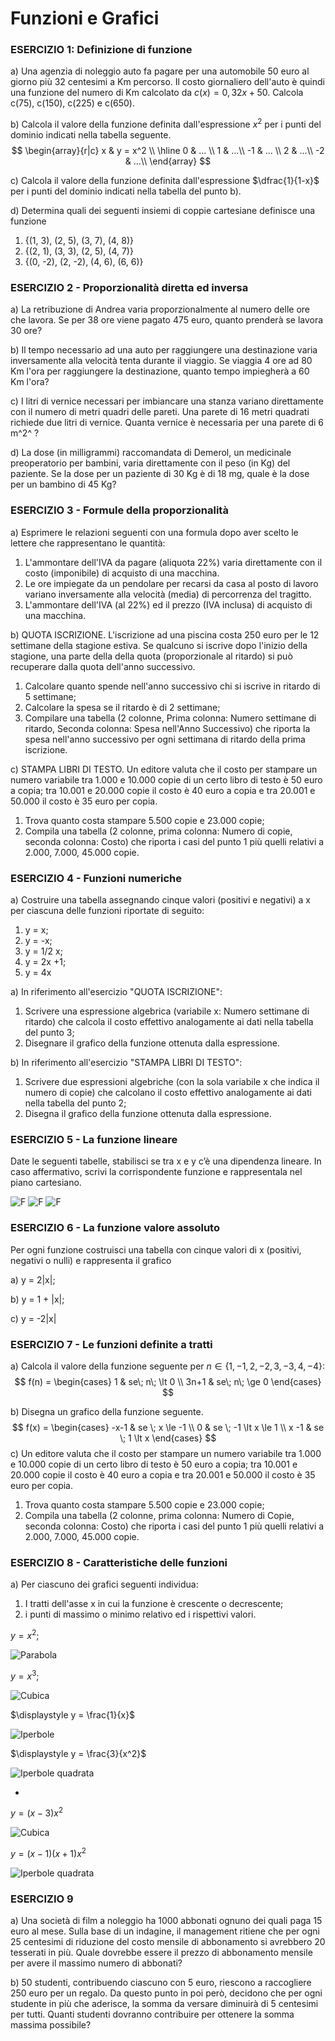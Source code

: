 # Funzioni e Grafici

### ESERCIZIO 1: Definizione di funzione

a) Una agenzia di noleggio auto fa pagare per una automobile 50 euro al giorno più 32 centesimi a Km percorso. Il costo giornaliero dell'auto è quindi una funzione del numero di Km calcolato da $c(x) = 0,32x + 50$. Calcola c(75), c(150), c(225) e c(650).

b) Calcola il valore della funzione definita dall'espressione $x^2$ per i punti del dominio indicati nella tabella seguente.
$$
\begin{array}{r|c} 
x & y = x^2 \\ 
\hline 
0 & ... \\ 
1 &  ...\\ 
-1 & ... \\  
2 &  ...\\  
-2 & ...\\  
\end{array}
$$

c) Calcola il valore della funzione definita dall'espressione $\dfrac{1}{1-x}$ per i punti del dominio indicati nella tabella del punto b).

d) Determina quali dei seguenti insiemi di coppie cartesiane definisce una funzione

1. {(1, 3), (2, 5), (3, 7), (4, 8)}
2. {(2, 1), (3, 3), (2, 5), (4, 7)}
3. {(0, -2), (2, -2), (4, 6), (6, 6)}

### ESERCIZIO 2 - Proporzionalità diretta ed inversa

a) La retribuzione di Andrea varia proporzionalmente al numero delle ore che lavora. Se per 38 ore viene pagato 475 euro, quanto prenderà se lavora 30 ore? 

b) Il tempo necessario ad una auto per raggiungere una destinazione varia inversamente alla velocità tenta durante il viaggio. Se viaggia 4 ore ad 80 Km l'ora per raggiungere la destinazione, quanto tempo impiegherà a 60 Km l'ora?

c) I litri di vernice necessari per imbiancare una stanza variano direttamente con il numero di metri quadri delle pareti. Una parete di 16 metri quadrati richiede due litri di vernice. Quanta vernice è necessaria per una parete di 6 m^2^ ?

d) La dose (in milligrammi) raccomandata di Demerol, un medicinale preoperatorio per bambini, varia direttamente con il peso (in Kg) del paziente. Se la dose per un paziente di 30 Kg è di 18 mg, quale è la dose per un bambino di 45 Kg?  

### ESERCIZIO 3 - Formule della proporzionalità

a) Esprimere le relazioni seguenti con una formula dopo aver scelto le lettere che rappresentano le quantità:

1. L'ammontare dell'IVA da pagare (aliquota 22%) varia direttamente con il costo (imponibile) di acquisto di una macchina.
2. Le ore impiegate da un pendolare per recarsi da casa al posto di lavoro variano inversamente alla velocità (media) di percorrenza del tragitto.
3. L'ammontare dell'IVA (al 22%) ed il prezzo (IVA inclusa) di acquisto di una macchina.

b) QUOTA ISCRIZIONE. L'iscrizione ad una piscina costa 250 euro per le 12 settimane della stagione estiva. Se qualcuno si iscrive dopo l'inizio della stagione, una parte della della quota (proporzionale al ritardo) si può recuperare dalla quota dell'anno successivo.

1. Calcolare quanto spende nell'anno successivo chi si iscrive in ritardo di 5 settimane;  
2. Calcolare la spesa se il ritardo è di 2 settimane;  
3. Compilare una tabella (2 colonne, Prima colonna: Numero settimane di ritardo, Seconda colonna: Spesa nell'Anno Successivo) che riporta la spesa nell'anno successivo per ogni settimana di ritardo della prima iscrizione.  

c) STAMPA LIBRI DI TESTO. Un editore valuta che il costo per stampare un numero variabile tra 1.000 e 10.000 copie di un certo libro di testo è 50 euro a copia; tra 10.001 e 20.000 copie il costo è 40 euro a copia e tra 20.001 e 50.000 il costo è 35 euro per copia.  

1. Trova quanto costa stampare 5.500 copie e 23.000 copie;
2. Compila una tabella (2 colonne,  prima colonna: Numero di copie, seconda colonna: Costo) che riporta i casi del punto 1 più quelli relativi a 2.000, 7.000, 45.000 copie.  

### ESERCIZIO 4 - Funzioni numeriche
a) Costruire una tabella assegnando cinque valori (positivi e negativi) a x per ciascuna delle funzioni riportate di seguito:
1. y = x;
2. y = -x;
3. y = 1/2 x;
4. y = 2x +1;
5. y = 4x

a) In riferimento all'esercizio "QUOTA ISCRIZIONE":
1. Scrivere una espressione algebrica (variabile x: Numero settimane di ritardo) che calcola il costo effettivo analogamente ai dati nella tabella del punto 3;  
2. Disegnare il grafico della funzione ottenuta dalla espressione.

b) In riferimento all'esercizio "STAMPA LIBRI DI TESTO":
1. Scrivere due espressioni algebriche (con la sola variabile x che indica il numero di copie) che calcolano il costo effettivo analogamente ai dati nella tabella del punto 2;
2. Disegna il grafico della funzione ottenuta dalla espressione.

### ESERCIZIO 5 - La funzione lineare
Date le seguenti tabelle, stabilisci se tra x e y c’è una dipendenza lineare. In caso affermativo, scrivi la corrispondente funzione e rappresentala nel piano cartesiano.

![F](img/f1.png)    ![F](img/f2.png)   ![F](img/f3.png) 

### ESERCIZIO 6 - La funzione valore assoluto

Per ogni funzione costruisci una tabella con cinque valori di x (positivi, negativi o nulli) e rappresenta il grafico

a) y = 2|x|;

b) y = 1 + |x|;

c) y = -2|x|

### ESERCIZIO 7 - Le funzioni definite a tratti

a) Calcola il valore della funzione seguente per $n \in \{1, -1, 2, -2, 3, -3, 4, -4\}$: 
$$
f(n) = 
\begin{cases} 
1  & se\; n\; \lt 0 \\ 
3n+1 & se\; n\; \ge 0 
\end{cases}
$$

b) Disegna un grafico della funzione seguente.
$$
f(x) = \begin{cases} 
-x-1  & se \; x \le -1 \\ 
0 & se \; -1 \lt x \le 1 \\
x -1 & se \; 1 \lt x
\end{cases}
$$
c) Un editore valuta che il costo per stampare un numero variabile tra 1.000 e 10.000 copie di un certo libro di testo è 50 euro a copia; tra 10.001 e 20.000 copie il costo è 40 euro a copia e tra 20.001 e 50.000 il costo è 35 euro per copia.  

1. Trova quanto costa stampare 5.500 copie e 23.000 copie;
2. Compila una tabella (2 colonne,  prima colonna: Numero di Copie, seconda colonna: Costo) che riporta i casi del punto 1 più quelli relativi a 2.000, 7.000, 45.000 copie.  

### ESERCIZIO 8 - Caratteristiche delle funzioni

a) Per ciascuno dei grafici seguenti individua:  
1. I tratti dell'asse x in cui la funzione è crescente o decrescente;
2. i punti di massimo o minimo relativo ed i rispettivi valori. 

$y = x^2$;

  ![Parabola](img/par.png)  

$y = x^3$;

  ![Cubica](img/cub.png)  



$\displaystyle y = \frac{1}{x}$

  ![Iperbole](img/iper.png)  



$\displaystyle y = \frac{3}{x^2}$

  ![Iperbole quadrata](img/ip_quad.png)  

* 

$\displaystyle y = (x - 3)x^2$  

  ![Cubica](img/cub_2.PNG)   



$\displaystyle y = (x-1)(x+1)x^2$  

  ![Iperbole quadrata](img/quad.png)

### ESERCIZIO 9

a) Una società di film a noleggio ha 1000 abbonati ognuno dei quali paga 15 euro al mese. Sulla base di un indagine, il management ritiene che per ogni 25 centesimi di riduzione del costo mensile di abbonamento si avrebbero 20 tesserati in più. Quale dovrebbe essere il prezzo di abbonamento mensile per avere il massimo numero di abbonati?

b) 50 studenti, contribuendo ciascuno con 5 euro, riescono a raccogliere 250 euro per un regalo. Da questo punto in poi però, decidono che per ogni studente in più che aderisce, la somma da versare diminuirà di 5 centesimi per tutti. Quanti studenti dovranno contribuire per ottenere la somma massima possibile?